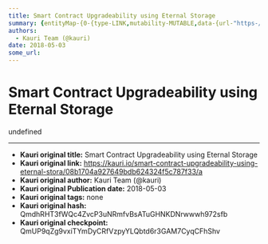```yaml
---
title: Smart Contract Upgradeability using Eternal Storage
summary: {entityMap-{0-{type-LINK,mutability-MUTABLE,data-{url-"https-//blog.zeppelinos.org/zeppelin_os-development-roadmap-part-two/},1-{type-LINK,mutability-MUTABLE,data-{url-"http-//openzeppelin/},2-{type-LINK,mutability-MUTABLE,data-{url-"https-//blog.zeppelin.solutions/proxy-libraries-in-solidity-79fbe4b970fd},3-{type-LINK,mutability-MUTABLE,data-{url-"https-//medium.com/rocket-pool/upgradable-solidity-contract-design-54789205276d},4-{type-LINK,mutability-MUTABLE,data-{url-"https-//windingtree.com/}
authors:
  - Kauri Team (@kauri)
date: 2018-05-03
some_url: 
---
```


# Smart Contract Upgradeability using Eternal Storage


undefined


---

- **Kauri original title:** Smart Contract Upgradeability using Eternal Storage
- **Kauri original link:** https://kauri.io/smart-contract-upgradeability-using-eternal-stora/08b1704a927649bdb624324f5c787f33/a
- **Kauri original author:** Kauri Team (@kauri)
- **Kauri original Publication date:** 2018-05-03
- **Kauri original tags:** none
- **Kauri original hash:** QmdhRHT3fWQc4ZvcP3uNRmfvBsATuGHNKDNrwwwh972sfb
- **Kauri original checkpoint:** QmUP9qZg9vxiTYmDyCRfVzpyYLQbtd6r3GAM7CyqCFhShv



